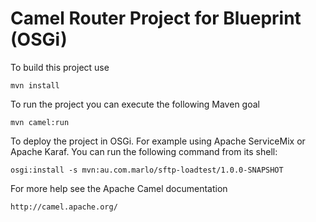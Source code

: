 Camel Router Project for Blueprint (OSGi)
=========================================

To build this project use

    mvn install

To run the project you can execute the following Maven goal

    mvn camel:run

To deploy the project in OSGi. For example using Apache ServiceMix
or Apache Karaf. You can run the following command from its shell:

    osgi:install -s mvn:au.com.marlo/sftp-loadtest/1.0.0-SNAPSHOT

For more help see the Apache Camel documentation

    http://camel.apache.org/

